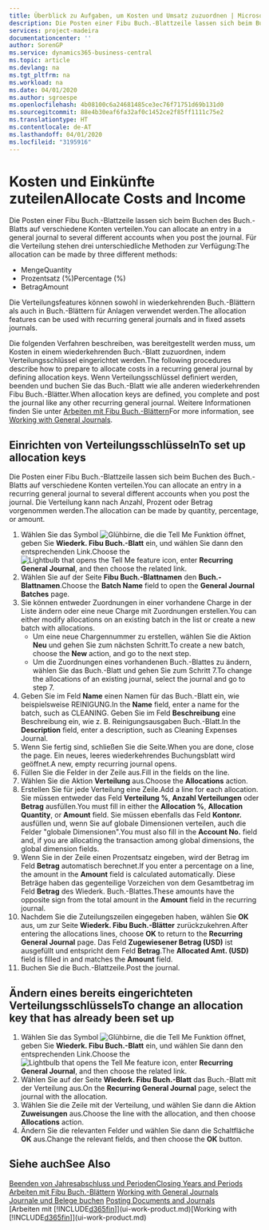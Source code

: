 ```yaml
---
title: Überblick zu Aufgaben, um Kosten und Umsatz zuzuordnen | Microsoft Docs
description: Die Posten einer Fibu Buch.-Blattzeile lassen sich beim Buchen des Buch.-Blatts auf verschiedene Konten verteilen.
services: project-madeira
documentationcenter: ''
author: SorenGP
ms.service: dynamics365-business-central
ms.topic: article
ms.devlang: na
ms.tgt_pltfrm: na
ms.workload: na
ms.date: 04/01/2020
ms.author: sgroespe
ms.openlocfilehash: 4b08100c6a24681485ce3ec76f71751d69b131d0
ms.sourcegitcommit: 88e4b30eaf6fa32af0c1452ce2f85ff1111c75e2
ms.translationtype: HT
ms.contentlocale: de-AT
ms.lasthandoff: 04/01/2020
ms.locfileid: "3195916"
---
```

# <a name="allocate-costs-and-income"></a><span data-ttu-id="16b6d-103">Kosten und Einkünfte zuteilen</span><span class="sxs-lookup"><span data-stu-id="16b6d-103">Allocate Costs and Income</span></span>
<span data-ttu-id="16b6d-104">Die Posten einer Fibu Buch.-Blattzeile lassen sich beim Buchen des Buch.-Blatts auf verschiedene Konten verteilen.</span><span class="sxs-lookup"><span data-stu-id="16b6d-104">You can allocate an entry in a general journal to several different accounts when you post the journal.</span></span> <span data-ttu-id="16b6d-105">Für die Verteilung stehen drei unterschiedliche Methoden zur Verfügung:</span><span class="sxs-lookup"><span data-stu-id="16b6d-105">The allocation can be made by three different methods:</span></span>

* <span data-ttu-id="16b6d-106">Menge</span><span class="sxs-lookup"><span data-stu-id="16b6d-106">Quantity</span></span>
* <span data-ttu-id="16b6d-107">Prozentsatz (%)</span><span class="sxs-lookup"><span data-stu-id="16b6d-107">Percentage (%)</span></span>
* <span data-ttu-id="16b6d-108">Betrag</span><span class="sxs-lookup"><span data-stu-id="16b6d-108">Amount</span></span>

<span data-ttu-id="16b6d-109">Die Verteilungsfeatures können sowohl in wiederkehrenden Buch.-Blättern als auch in Buch.-Blättern für Anlagen verwendet werden.</span><span class="sxs-lookup"><span data-stu-id="16b6d-109">The allocation features can be used with recurring general journals and in fixed assets journals.</span></span>
<!--You can also distribute the cost or revenue of a line to an intercompany partner when you post a sales or purchase document. When you post the document, a line will be posted in your general journal, and a corresponding line will be created in the intercompany outbox.-->

<span data-ttu-id="16b6d-110">Die folgenden Verfahren beschreiben, was bereitgestellt werden muss, um Kosten in einem wiederkehrenden Buch.-Blatt zuzuordnen, indem Verteilungsschlüssel eingerichtet werden.</span><span class="sxs-lookup"><span data-stu-id="16b6d-110">The following procedures describe how to prepare to allocate costs in a recurring general journal by defining allocation keys.</span></span> <span data-ttu-id="16b6d-111">Wenn Verteilungsschlüssel definiert werden, beenden und buchen Sie das Buch.-Blatt wie alle anderen wiederkehrenden Fibu Buch.-Blätter.</span><span class="sxs-lookup"><span data-stu-id="16b6d-111">When allocation keys are defined, you complete and post the journal like any other recurring general journal.</span></span> <span data-ttu-id="16b6d-112">Weitere Informationen finden Sie unter [Arbeiten mit Fibu Buch.-Blättern](ui-work-general-journals.md)</span><span class="sxs-lookup"><span data-stu-id="16b6d-112">For more information, see [Working with General Journals](ui-work-general-journals.md).</span></span>

## <a name="to-set-up-allocation-keys"></a><span data-ttu-id="16b6d-113">Einrichten von Verteilungsschlüsseln</span><span class="sxs-lookup"><span data-stu-id="16b6d-113">To set up allocation keys</span></span>
<span data-ttu-id="16b6d-114">Die Posten einer Fibu Buch.-Blattzeile lassen sich beim Buchen des Buch.-Blatts auf verschiedene Konten verteilen.</span><span class="sxs-lookup"><span data-stu-id="16b6d-114">You can allocate an entry in a recurring general journal to several different accounts when you post the journal.</span></span> <span data-ttu-id="16b6d-115">Die Verteilung kann nach Anzahl, Prozent oder Betrag vorgenommen werden.</span><span class="sxs-lookup"><span data-stu-id="16b6d-115">The allocation can be made by quantity, percentage, or amount.</span></span>
1. <span data-ttu-id="16b6d-116">Wählen Sie das Symbol ![Glühbirne, die die Tell Me Funktion öffnet](media/ui-search/search_small.png "Tell Me-Funktion"), geben Sie **Wiederk. Fibu Buch.-Blatt** ein, und wählen Sie dann den entsprechenden Link.</span><span class="sxs-lookup"><span data-stu-id="16b6d-116">Choose the ![Lightbulb that opens the Tell Me feature](media/ui-search/search_small.png "Tell me what you want to do") icon, enter **Recurring General Journal**, and then choose the related link.</span></span>
2. <span data-ttu-id="16b6d-117">Wählen Sie auf der Seite **Fibu Buch.-Blattnamen** den **Buch.-Blattnamen**.</span><span class="sxs-lookup"><span data-stu-id="16b6d-117">Choose the **Batch Name** field to open the **General Journal Batches** page.</span></span>
3. <span data-ttu-id="16b6d-118">Sie können entweder Zuordnungen in einer vorhandene Charge in der Liste ändern oder eine neue Charge mit Zuordnungen erstellen.</span><span class="sxs-lookup"><span data-stu-id="16b6d-118">You can either modify allocations on an existing batch in the list or create a new batch with allocations.</span></span>
   * <span data-ttu-id="16b6d-119">Um eine neue Chargennummer zu erstellen, wählen Sie die Aktion **Neu** und gehen Sie zum nächsten Schritt.</span><span class="sxs-lookup"><span data-stu-id="16b6d-119">To create a new batch, choose the **New** action, and go to the next step.</span></span>
   * <span data-ttu-id="16b6d-120">Um die Zuordnungen eines vorhandenen Buch.-Blattes zu ändern, wählen Sie das Buch.-Blatt und gehen Sie zum Schritt 7.</span><span class="sxs-lookup"><span data-stu-id="16b6d-120">To change the allocations of an existing journal, select the journal and go to step 7.</span></span>    
4. <span data-ttu-id="16b6d-121">Geben Sie im Feld **Name** einen Namen für das Buch.-Blatt ein, wie beispielsweise REINIGUNG.</span><span class="sxs-lookup"><span data-stu-id="16b6d-121">In the **Name** field, enter a name for the batch, such as CLEANING.</span></span> <span data-ttu-id="16b6d-122">Geben Sie im Feld **Beschreibung** eine Beschreibung ein, wie z. B. Reinigungsausgaben Buch.-Blatt.</span><span class="sxs-lookup"><span data-stu-id="16b6d-122">In the **Description** field, enter a description, such as Cleaning Expenses Journal.</span></span>
5. <span data-ttu-id="16b6d-123">Wenn Sie fertig sind, schließen Sie die Seite.</span><span class="sxs-lookup"><span data-stu-id="16b6d-123">When you are done, close the page.</span></span> <span data-ttu-id="16b6d-124">Ein neues, leeres wiederkehrendes Buchungsblatt wird geöffnet.</span><span class="sxs-lookup"><span data-stu-id="16b6d-124">A new, empty recurring journal opens.</span></span>
6. <span data-ttu-id="16b6d-125">Füllen Sie die Felder in der Zeile aus.</span><span class="sxs-lookup"><span data-stu-id="16b6d-125">Fill in the fields on the line.</span></span>
7. <span data-ttu-id="16b6d-126">Wählen Sie die Aktion **Verteilung** aus.</span><span class="sxs-lookup"><span data-stu-id="16b6d-126">Choose the **Allocations** action.</span></span>
8. <span data-ttu-id="16b6d-127">Erstellen Sie für jede Verteilung eine Zeile.</span><span class="sxs-lookup"><span data-stu-id="16b6d-127">Add a line for each allocation.</span></span> <span data-ttu-id="16b6d-128">Sie müssen entweder das Feld **Verteilung %**, **Anzahl Verteilungen** oder **Betrag** ausfüllen.</span><span class="sxs-lookup"><span data-stu-id="16b6d-128">You must fill in either the **Allocation %**, **Allocation Quantity**, or **Amount** field.</span></span> <span data-ttu-id="16b6d-129">Sie müssen ebenfalls das Feld **Kontonr.** ausfüllen und, wenn Sie auf globale Dimensionen verteilen, auch die Felder "globale Dimensionen".</span><span class="sxs-lookup"><span data-stu-id="16b6d-129">You must also fill in the **Account No.** field and, if you are allocating the transaction among global dimensions, the global dimension fields.</span></span>
9. <span data-ttu-id="16b6d-130">Wenn Sie in der Zeile einen Prozentsatz eingeben, wird der Betrag im Feld **Betrag** automatisch berechnet.</span><span class="sxs-lookup"><span data-stu-id="16b6d-130">If you enter a percentage on a line, the amount in the **Amount** field is calculated automatically.</span></span> <span data-ttu-id="16b6d-131">Diese Beträge haben das gegenteilige Vorzeichen von dem Gesamtbetrag im Feld **Betrag** des Wiederk. Buch.-Blattes.</span><span class="sxs-lookup"><span data-stu-id="16b6d-131">These amounts have the opposite sign from the total amount in the **Amount** field in the recurring journal.</span></span>
10. <span data-ttu-id="16b6d-132">Nachdem Sie die Zuteilungszeilen eingegeben haben, wählen Sie **OK** aus, um zur Seite **Wiederk. Fibu Buch.-Blätter** zurückzukehren.</span><span class="sxs-lookup"><span data-stu-id="16b6d-132">After entering the allocations lines, choose **OK** to return to the **Recurring General Journal** page.</span></span> <span data-ttu-id="16b6d-133">Das Feld **Zugewiesener Betrag (USD)** ist ausgefüllt und entspricht dem Feld **Betrag**.</span><span class="sxs-lookup"><span data-stu-id="16b6d-133">The **Allocated Amt. (USD)** field is filled in and matches the **Amount** field.</span></span>
11. <span data-ttu-id="16b6d-134">Buchen Sie die Buch.-Blattzeile.</span><span class="sxs-lookup"><span data-stu-id="16b6d-134">Post the journal.</span></span>

## <a name="to-change-an-allocation-key-that-has-already-been-set-up"></a><span data-ttu-id="16b6d-135">Ändern eines bereits eingerichteten Verteilungsschlüssels</span><span class="sxs-lookup"><span data-stu-id="16b6d-135">To change an allocation key that has already been set up</span></span>
1. <span data-ttu-id="16b6d-136">Wählen Sie das Symbol ![Glühbirne, die die Tell Me Funktion öffnet](media/ui-search/search_small.png "Tell Me-Funktion"), geben Sie **Wiederk. Fibu Buch.-Blatt** ein, und wählen Sie dann den entsprechenden Link.</span><span class="sxs-lookup"><span data-stu-id="16b6d-136">Choose the ![Lightbulb that opens the Tell Me feature](media/ui-search/search_small.png "Tell me what you want to do") icon, enter **Recurring General Journal**, and then choose the related link.</span></span>
2. <span data-ttu-id="16b6d-137">Wählen Sie auf der Seite **Wiederk. Fibu Buch.-Blatt** das Buch.-Blatt mit der Verteilung aus.</span><span class="sxs-lookup"><span data-stu-id="16b6d-137">On the **Recurring General Journal** page, select the journal with the allocation.</span></span>
3. <span data-ttu-id="16b6d-138">Wählen Sie die Zeile mit der Verteilung, und wählen Sie dann die Aktion **Zuweisungen** aus.</span><span class="sxs-lookup"><span data-stu-id="16b6d-138">Choose the line with the allocation, and then choose **Allocations** action.</span></span>
4. <span data-ttu-id="16b6d-139">Ändern Sie die relevanten Felder und wählen Sie dann die Schaltfläche **OK** aus.</span><span class="sxs-lookup"><span data-stu-id="16b6d-139">Change the relevant fields, and then choose the **OK** button.</span></span>

## <a name="see-also"></a><span data-ttu-id="16b6d-140">Siehe auch</span><span class="sxs-lookup"><span data-stu-id="16b6d-140">See Also</span></span>
[<span data-ttu-id="16b6d-141">Beenden von Jahresabschluss und Perioden</span><span class="sxs-lookup"><span data-stu-id="16b6d-141">Closing Years and Periods</span></span>](year-close-years-periods.md)  
<span data-ttu-id="16b6d-142">[Arbeiten mit Fibu Buch.-Blättern](ui-work-general-journals.md)  </span><span class="sxs-lookup"><span data-stu-id="16b6d-142">[Working with General Journals](ui-work-general-journals.md)  </span></span>  
<span data-ttu-id="16b6d-143">[Journale und Belege buchen](ui-post-documents-journals.md)  </span><span class="sxs-lookup"><span data-stu-id="16b6d-143">[Posting Documents and Journals](ui-post-documents-journals.md)  </span></span>  
<span data-ttu-id="16b6d-144">[Arbeiten mit [!INCLUDE[d365fin](includes/d365fin_md.md)]](ui-work-product.md)</span><span class="sxs-lookup"><span data-stu-id="16b6d-144">[Working with [!INCLUDE[d365fin](includes/d365fin_md.md)]](ui-work-product.md)</span></span>
